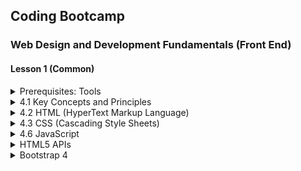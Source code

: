 ## Coding Bootcamp

### Web Design and Development Fundamentals (Front End)

#### Lesson 1 (Common)


<details>
  <summary>Prerequisites: Tools</summary>
  <h5>Editors</h5>
  <ul>
	  <li>
      	<a href="https://code.visualstudio.com/" target="_blank">Visual Studio Code</a>
        <ul>
	        <li>
            <a href="https://marketplace.visualstudio.com/items?itemName=ritwickdey.LiveServer" target="_blank">LiveServer Extension</a></li>
	        <li>
            <a href="https://marketplace.visualstudio.com/items?itemName=hdg.live-html-previewer" target="_blank">HTML Live Previewer Extension</a></li>
        </ul>
       </li>
      <li><a href="https://www.sublimetext.com/" target="_blank">Sublime Text</a></li>
      <li><a href="https://atom.io/" target="_blank">Atom Editor</a></li>
  </ul>
  <h5>Browsers</h5>
  <p>
  <a href="https://www.google.com/chrome/" target="_blank">Google <strong>Chrome</strong></a><br/>	
  <a href="https://www.mozilla.org/en-US/firefox/" target="_blank">Mozilla <strong>FireFox</strong></a>	
  </p>
</details>


<details>
  <summary>4.1 Key Concepts and Principles​</summary>
  <p>Syllabus: 4.1.1 ~ 4.1.3</p>
  <h4>References</h4>
  <ul>
  <li><a href="https://marksheet.io/introduction.html">The Web for Absolute Beginners</a></li>
  <li><a href="https://kostasx.github.io/EventLoop/Education/tmp/WebOversimplified/index.html#/">The Web Oversimplified</a></li>
  <li><a href="https://developer.mozilla.org/en-US/docs/Web/HTTP/Basics_of_HTTP/MIME_types">MIME Types</a></li>
  <li><a href="https://www.w3.org/Protocols/rfc2616/rfc2616-sec10.html">HTTP Status Code Definitions</a></li>
  <li><a href="https://developer.mozilla.org/en-US/docs/Web/HTTP/Methods">HTTP Request Methods</a></li>

</ul>

</details>

<details>
  <summary>4.2 HTML (HyperText Markup Language)</summary>
  <h4>References</h4>
  <ul>
	  <li><a href="https://htmlreference.io"><strong>HTMLReference.io</strong></a></li>

<li><strong>HTML: </strong><a href="https://www.youtube.com/watch?v=yCf9i8rJvtg&list=PLF308KNnRLF5xGLpd5ewXEPFxkgRQLl4f">A short introduction to the HTML Document</a></li>

<li>
	<strong>Tables: </strong>
  	<a href="https://learn.shayhowe.com/html-css/organizing-data-with-tables/" target="_blank">Organizing Data with Tables</a>
    </li>

<li>
<strong>Forms:</strong>
<ul>
<li>
  	<a href="https://learn.shayhowe.com/html-css/building-forms/" target="_blank">Building Forms</a>
</li>
<li>
  	<a href="https://medium.freecodecamp.org/a-step-by-step-guide-to-getting-started-with-html-forms-7f77ae4522b5" target="_blank">A step-by-step guide to getting started with HTML forms</a>
</li>


<li>
  	<a href="https://codepen.io/kostasx/pen/MxKEpR?editors=1000" target="_blank">HTML5 Input Elements</a>
</li>

</ul>
</li>


</ul>
  <h4>Exercises / Practice</h4>
  <ul>
	  <li>
      	<a href="./4.2/class-exercise-5.html/" target="_blank">Class Exercise 5</a>
        <ul>
        <li><a href="https://codepen.io/kostasx/pen/QoywJQ?editors=0010#" target="_blank">CodePen</a></li>
        <li><a href="https://gist.github.com/kostasx/3c8c5fa9bee0047f0c7fb18baf50d4bf" target="_blank">Gist</a></li>
        </ul>
      </li>
	  <li><a href="./4.2/class-exercise-10/" target="_blank">Class Exercise 10</a></li>
	  <li>
      	<a href="./4.2/class-exercise-11.html/" target="_blank">Class Exercise 11</a>
        <ul>
        <li><a href="https://codepen.io/kostasx/pen/drGzVx?editors=0100#" target="_blank">CodePen</a></li>
        <li><a href="https://gist.github.com/kostasx/5244c8b686e808366f2573f6d71d94a3" target="_blank">Gist</a></li>
        </ul>
      </li>
      <li><strong>Forms: </strong><a href="https://codepen.io/kostasx/pen/WmOVmz?editors=1100">Recreating the Wikipedia Login Form</a></li>
  </ul>

  <h4>Resources</h4>
  <ul>
	  <li>
      	<a href="https://scrimba.com/g/ghtml" target="_blank">Introduction to HTML (scrimba.com)</a>
      </li>
	  <li>
      	<a href="https://www.youtube.com/watch?v=yCf9i8rJvtg&list=PLF308KNnRLF5xGLpd5ewXEPFxkgRQLl4f" target="_blank">HTML Basics - Simple Document:</a>
      </li>
	  <li>
      	<a href="https://learn.shayhowe.com/html-css/getting-to-know-html/" target="_blank">Getting to know HTML</a>
      </li>
	  <li>
      	<a href="https://marksheet.io/html-basics.html" target="_blank">HTML Basics</a>
      </li>
	  <li>
      	<a href="http://tutorials.codebar.io/" target="_blank">Codebar Tutorials</a>
      </li>
</ul>
  <h4>Questions &amp; Answers</h4>
  <ul>
  <li><strong>Question:</strong><em> Which extension should I choose for my HTML files and why, .html or .html?</em><br><strong>Answer:</strong> The short answer. There is none. They are exactly the same.<br><a href="Reference: https://stackoverflow.com/questions/1163738/htm-vs-html">Reference</a></li>
<br>  
  <li>
      <strong>Question:</strong><em> I have the following code: <code> &lt;td rowspan="2"&gt;DATA&lt;/td&gt; </code>
    How do I change the inline style? Where do I insert the style attribute?</em><br>
    <strong>Answer:</strong> You can add as many HTML Tag attributes as you like, separated by space:<br><br>
    <code>&lt;td rowspan="2" style=""&gt;DATA&lt;/td&gt;</code>
    <br><br>OR (order of attributes does not matter):<br><br>
    <code>&lt;td style="" rowspan="2"&gt;DATA&lt;/td&gt;</code>

  </li>
  
  
  </ul>

</details>

<details>
  <summary>4.3 CSS (Cascading Style Sheets)​</summary>
  <p>Syllabus:</p>
  <h4>References</h4>
  <ul>
  <li><a href="https://cssreference.io"><strong>CSSReference.io</strong></a></li>
  <li>
    	<strong>CSS Layouts</strong> 
    	<ul>
  		<li><a href="https://www.w3schools.com/css/css_website_layout.asp">CSS Website Layout</a></li>
   		<li><a href="https://www.w3schools.com/html/html_layout.asp">HTML Layouts</a></li>
    		<li><a href="https://developer.mozilla.org/en-US/docs/Learn/CSS/CSS_layout/Introduction">Introduction to CSS Layout</a></li>
            <li><a href="http://learnlayout.com/">Learn CSS Layout</a></li>
    	</ul>
	</li>
	<li>
		<strong>CSS Selectors:</strong>
		<ul>
			<li>
			  	<a href="https://marksheet.io/css-selectors.html" target="_blank">How to target HTML Elements (using CSS Selectors)</a>
			</li>
			<li>
			  	<a href="https://developer.mozilla.org/en-US/docs/Web/CSS/CSS_Selectors" target="_blank">CSS Selectors (Mozilla Developer Network)</a>
			</li>
			<li>
			  	<a href="https://www.w3.org/TR/CSS22/selector.html" target="_blank">CSS Selectors (W3C)</a>
			</li>
			<li>
			  	<a href="https://htmldog.com/references/css/selectors/" target="_blank">CSS Selectors Table</a>
			</li>
			<li>
			  	<a href="https://alligator.io/css/css-selectors/" target="_blank">A CSS Selector Reference (Alligator.io)</a>
			</li>
			<li>
			  	<a href="https://learn.shayhowe.com/advanced-html-css/complex-selectors/" target="_blank">Basic and Complex CSS Selectors</a>
			</li>
			<li>
			  	<a href="https://flukeout.github.io/" target="_blank">CSS Diner: Practice CSS Selectors</a>
			</li>
			<li>
			  	<a href="https://specificity.keegan.st/" target="_blank">Specificity Calculator</a>
			</li>


</ul>
	</li>
    <li><strong>Styling:</strong>
	    <ul>
    	<li><a href="https://learn.shayhowe.com/html-css/working-with-typography/">Working with (CSS) Typography</a></li>
    	<li><a href="https://codepen.io/kostasx/pen/zpLKaX?editors=1100">The Cascading Effect</a></li>
    	<li><a href="https://css-tricks.com/what-is-vertical-align/">What is Vertical Align?</a></li>
	    </ul>
    </li>
    <li><strong>Box Model:</strong>
<ul>
<li><a href="https://learn.shayhowe.com/html-css/opening-the-box-model/">Opening the Box Model</a></li>
    </ul>
</li>

<li><strong>CSS Animations:</strong>
<ul>
<li><a href="https://thoughtbot.com/blog/css-animation-for-beginners">CSS Animation for Beginners</a></li>
<li><a href="https://www.w3schools.com/css/css3_animations.asp">CSS Animations</a></li>
<li><a href="https://tympanus.net/codrops/css_reference/keyframes/">Keyframes</a></li>
</ul>
         
</li>

</ul>

  <h4>Resources</h4>
  <ul>
	  <li>
      	<a href="https://scrimba.com/g/gintrotocss" target="_blank">Introduction to CSS (scrimba.com)</a>
      </li>
	  <li>
      	<a href="https://jgthms.com/web-design-in-4-minutes/" target="_blank">Learn the basics of web design in 4 minutes</a>
      </li>

  </ul>

</details>

<details>
  <summary>4.6 JavaScript</summary>
  <p>Syllabus:</p>
  <h4>References</h4>
  <ul>
  <li><a href="https://goo.gl/YwAziN"><strong>Variables: </strong> Visualizing variable hoisting, declaration and value assignment</a></li>
  <li><a href="https://developer.mozilla.org/en-US/docs/Web/JavaScript/Reference/Operators/Operator_Precedence#Table"><strong>Operator Precedence Table</strong> (MDN)</a></li>
	  <li><a href="https://developer.mozilla.org/en-US/docs/Web/JavaScript/Reference/Global_Objects/Error"><strong>Errors</strong></a></li>
	 <li><strong>Objects:</strong>
		 <ul>
			 <li><a href="https://goo.gl/ej6etK">Visualizing Object Equality</a></li>
</ul>
  </li>
<li>
    <strong>DOM:</strong>
    <ul>
    <li>
        <a href="https://developer.mozilla.org/en-US/docs/Web/API/Document_Object_Model/Introduction">Introduction to the DOM (MDN)</a>
    </li>
    <li>
        <a href="https://www.w3schools.com/js/js_htmldom.asp">JavaScript HTML DOM (W3Schools)</a>
    </li>
    <li>
        <a href="https://www.udacity.com/course/javascript-and-the-dom--ud117">JavaScript and the DOM</a>
    </li>
    <li>
        <a href="https://www.digitalocean.com/community/tutorials/introduction-to-the-dom">Introduction to the DOM (Digial Ocean)</a>
    </li>
    <li>
        <a href="https://javascript.info/document">DOM @ javascript.info</a>
    </li>
    <li>
        <a href="https://itnext.io/javascript-fundamentals-master-the-dom-part-1-82433084fb40">JavaScript Fundamentals: Master the DOM! (Part 1)</a>
    </li>
    <li>
        <a href="https://itnext.io/javascript-fundamentals-master-the-dom-part-2-bef36405598e">JavaScript Fundamentals: Master the DOM! (Part 2)</a>
    </li>

</ul>
</li>
	  
  </ul>

  <h4>Resources</h4>
  <ul>
  <li><a href="https://scrimba.com/g/gintrotojavascript">Introduction to JavaScript (Interactive Screencasts @ scrimba.com)</a></li>
	  <li>
      	<a href="https://www.youtube.com/watch?v=W6NZfCO5SIk" target="_blank">JavaScript Tutorial: Learn JavaScript in 1 Hour [2019]</a>
      </li>

<li>
<a href="https://learnxinyminutes.com/docs/javascript/">Learn X in Y Minutes: JavaScript</a>
</li>
<li><a href="https://jgthms.com/javascript-in-14-minutes/">JavaScript in 14 minutes</a></li>

  </ul>

</details>

<details>
<summary>HTML5 APIs</summary>
  <p>Syllabus:</p>
  <h4>References</h4>
  <ul>
    <li>
      <a href="https://developer.mozilla.org/en-US/docs/Web/API"><strong>Web APIs</strong></a>
    </li>
	<li>
      <strong>Media API:</strong>
	  <ul>
          <li><i>The Media API is a JavaScript API that is part of HTML5 that allows you to interact with the audio and video elements.</i></li>
		   <li>
               <a href="https://developer.mozilla.org/en-US/docs/Web/HTML/Element/video">The <strong>&lt;video&gt;</strong> Element</a>    <ul>
               <li><a href="https://developer.mozilla.org/en-US/docs/Web/HTML/Element/video#Events">Video Element <strong>Events</strong> <i>(play, pause, ended, etc.)</i></a></li>
               <li><strong>Test Videos:</strong></li>
               <li><a href="http://clips.vorwaerts-gmbh.de/big_buck_bunny.mp4">Big Bunny (format: video/mp4)</a></li>
               <li><a href="http://clips.vorwaerts-gmbh.de/big_buck_bunny.ogv">Big Bunny (format: video/ogg)</a></li>
               <li><a href="http://clips.vorwaerts-gmbh.de/big_buck_bunny.webm">Big Bunny (format: video/webm)</a></li>
               </ul>
           </li>
       </ul>
     </li>
</ul>
	  
  <h4>Resources</h4>
  <ul>
  <li><a href="">Coming soon...</a></li>
  </ul>
  
</details>

<details>
<summary>Bootstrap 4</summary>

  <h4>Resources</h4>
  <ul>
  <li><a href="https://scrimba.com/g/gbootstrap4">Learn Bootstrap 4 for free (Scrimba Interactive Screencasts)</a></li>
  <li><a href="https://hackerthemes.com/bootstrap-cheatsheet/">Bootstrap 4 Cheat Sheet - An interactive list of Bootstrap classes for version 4.3.1</a></li>
	
  </ul>

</details>
